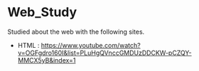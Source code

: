 # Web_Study

Studied about the web with the following sites.

- HTML : https://www.youtube.com/watch?v=OGFgdro160I&list=PLuHgQVnccGMDUzDDCKW-pCZQY-MMCX5yB&index=1
